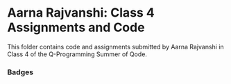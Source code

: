 # Aarna Rajvanshi: Class 4 Assignments and Code
This folder contains code and assignments submitted by Aarna Rajvanshi in Class 4 of the Q-Programming Summer of Qode.
### Badges